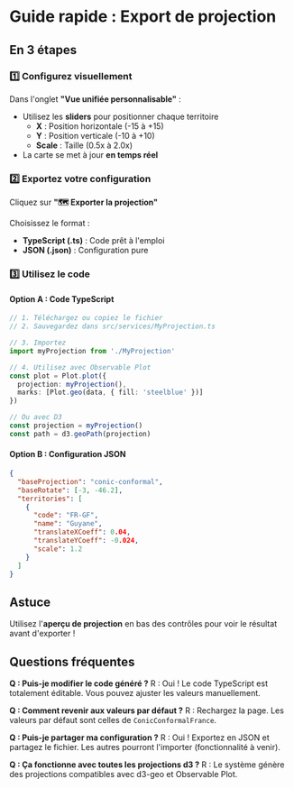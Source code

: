 # Guide rapide : Export de projection

## En 3 étapes

### 1️⃣ Configurez visuellement

Dans l'onglet **"Vue unifiée personnalisable"** :

- Utilisez les **sliders** pour positionner chaque territoire
  - **X** : Position horizontale (-15 à +15)
  - **Y** : Position verticale (-10 à +10)
  - **Scale** : Taille (0.5x à 2.0x)
- La carte se met à jour **en temps réel**

### 2️⃣ Exportez votre configuration

Cliquez sur **"🗺️ Exporter la projection"**

Choisissez le format :
- **TypeScript (.ts)** : Code prêt à l'emploi
- **JSON (.json)** : Configuration pure

### 3️⃣ Utilisez le code

#### Option A : Code TypeScript

```typescript
// 1. Téléchargez ou copiez le fichier
// 2. Sauvegardez dans src/services/MyProjection.ts

// 3. Importez
import myProjection from './MyProjection'

// 4. Utilisez avec Observable Plot
const plot = Plot.plot({
  projection: myProjection(),
  marks: [Plot.geo(data, { fill: 'steelblue' })]
})

// Ou avec D3
const projection = myProjection()
const path = d3.geoPath(projection)
```

#### Option B : Configuration JSON

```json
{
  "baseProjection": "conic-conformal",
  "baseRotate": [-3, -46.2],
  "territories": [
    {
      "code": "FR-GF",
      "name": "Guyane",
      "translateXCoeff": 0.04,
      "translateYCoeff": -0.024,
      "scale": 1.2
    }
  ]
}
```

## Astuce

Utilisez l'**aperçu de projection** en bas des contrôles pour voir le résultat avant d'exporter !

## Questions fréquentes

**Q : Puis-je modifier le code généré ?**
R : Oui ! Le code TypeScript est totalement éditable. Vous pouvez ajuster les valeurs manuellement.

**Q : Comment revenir aux valeurs par défaut ?**
R : Rechargez la page. Les valeurs par défaut sont celles de `ConicConformalFrance`.

**Q : Puis-je partager ma configuration ?**
R : Oui ! Exportez en JSON et partagez le fichier. Les autres pourront l'importer (fonctionnalité à venir).

**Q : Ça fonctionne avec toutes les projections d3 ?**
R : Le système génère des projections compatibles avec d3-geo et Observable Plot.
